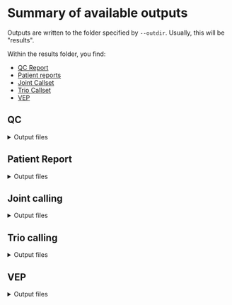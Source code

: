 # Summary of available outputs

Outputs are written to the folder specified by `--outdir`. Usually, this will be "results". 

Within the results folder, you find:

- [QC Report](#qc)
- [Patient reports](#patient-report)
- [Joint Callset](#joint-callset)
- [Trio Callset](#trio-callset)
- [VEP](#vep)

## QC

<details markdown="1">
<summary>Output files</summary>

- `Summary` 
  - `multiqc_report.html`: The MultiQC report for this analysis

![](../images/multiqc_sample.png)

</details>

## Patient Report

<details markdown="1">
<summary>Output files</summary>

- `PatientID/SampleID`
  - `*.bam`: The aligned reads in BAM format (exome analysis)
  - `*.cram` : The aligned reads in CRAM format (WGS analysis)
  - `*.hard-filtered.vcf.gz` : The hard-filtered call set of SNPs and INDELs
  - `SampleID_results`
    - `*.cnv.vcf.gz` : The copy number calls in VCF format (optional)
    - `.sv.vcf.gz` : The structural variant calls in VCF format (optional)
    - `.vcf.gz` : The unfiltered callset of SNPs and INDELs
    - `.csv` : Several metrics used to generate the MultiQC report

</details>

## Joint calling

<details markdown="1">
<summary>Output files</summary>

- `JointCalling`
  - `*.hard-filtered.vcf.gz` : The hard-filtered call set of SNPs and INDELs
  - `*.vcf.gz` : The unfiltered callset of SNPs and INDELs
  - `.csv` : Several metrics used to generate the MultiQC report

</details>

## Trio calling

<details markdown="1">
<summary>Output files</summary>

- `TrioCall/results`
  - `*.hard-filtered.vcf.gz` : The hard-filtered call set of SNPs and INDELs
  - `*.vcf.gz` : The unfiltered callset of SNPs and INDELs
  - `.csv` : Several metrics used to generate the MultiQC report

</details>

## VEP

<details markdown="1">
<summary>Output files</summary>

- `VEP`
  - `*.vep.vcf.gz` - The VEP annotated (multi-sample) VCF file
  - `*.alissa2vep.vcf.gz` - The Alissa-compatible annotated VCF file

</details>

